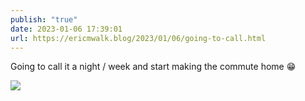 ```yaml
---
publish: "true"
date: 2023-01-06 17:39:01
url: https://ericmwalk.blog/2023/01/06/going-to-call.html
---
```


Going to call it a night / week and start making the commute home 😁


![](https://ericmwalk.blog/uploads/2023/4530fe6e45.jpg)